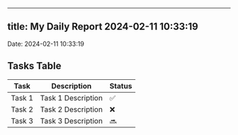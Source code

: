 
---
title: My Daily Report 2024-02-11 10:33:19
---

Date: 2024-02-11 10:33:19

## Tasks Table

| Task | Description | Status |
|------|-------------|--------|
| Task 1 | Task 1 Description | ✅ |
| Task 2 | Task 2 Description | ❌ |
| Task 3 | Task 3 Description | 🔜 |
